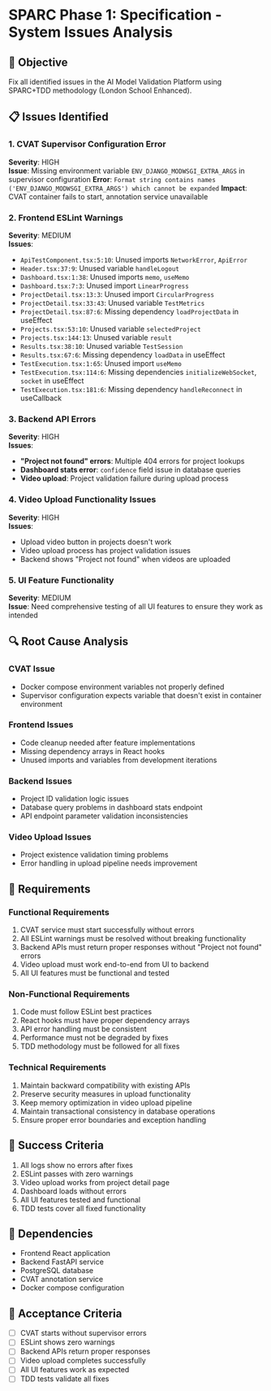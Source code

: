 # SPARC Phase 1: Specification - System Issues Analysis

## 🎯 Objective
Fix all identified issues in the AI Model Validation Platform using SPARC+TDD methodology (London School Enhanced).

## 📋 Issues Identified

### 1. CVAT Supervisor Configuration Error
**Severity**: HIGH  
**Issue**: Missing environment variable `ENV_DJANGO_MODWSGI_EXTRA_ARGS` in supervisor configuration
**Error**: `Format string contains names ('ENV_DJANGO_MODWSGI_EXTRA_ARGS') which cannot be expanded`
**Impact**: CVAT container fails to start, annotation service unavailable

### 2. Frontend ESLint Warnings
**Severity**: MEDIUM  
**Issues**:
- `ApiTestComponent.tsx:5:10`: Unused imports `NetworkError`, `ApiError`
- `Header.tsx:37:9`: Unused variable `handleLogout`
- `Dashboard.tsx:1:38`: Unused imports `memo`, `useMemo`
- `Dashboard.tsx:7:3`: Unused import `LinearProgress`
- `ProjectDetail.tsx:13:3`: Unused import `CircularProgress`
- `ProjectDetail.tsx:33:43`: Unused variable `TestMetrics`
- `ProjectDetail.tsx:87:6`: Missing dependency `loadProjectData` in useEffect
- `Projects.tsx:53:10`: Unused variable `selectedProject`
- `Projects.tsx:144:13`: Unused variable `result`
- `Results.tsx:38:10`: Unused variable `TestSession`
- `Results.tsx:67:6`: Missing dependency `loadData` in useEffect
- `TestExecution.tsx:1:65`: Unused import `useMemo`
- `TestExecution.tsx:114:6`: Missing dependencies `initializeWebSocket`, `socket` in useEffect
- `TestExecution.tsx:181:6`: Missing dependency `handleReconnect` in useCallback

### 3. Backend API Errors
**Severity**: HIGH  
**Issues**:
- **"Project not found" errors**: Multiple 404 errors for project lookups
- **Dashboard stats error**: `confidence` field issue in database queries
- **Video upload**: Project validation failure during upload process

### 4. Video Upload Functionality Issues
**Severity**: HIGH  
**Issues**:
- Upload video button in projects doesn't work
- Video upload process has project validation issues
- Backend shows "Project not found" when videos are uploaded

### 5. UI Feature Functionality
**Severity**: MEDIUM  
**Issue**: Need comprehensive testing of all UI features to ensure they work as intended

## 🔍 Root Cause Analysis

### CVAT Issue
- Docker compose environment variables not properly defined
- Supervisor configuration expects variable that doesn't exist in container environment

### Frontend Issues
- Code cleanup needed after feature implementations
- Missing dependency arrays in React hooks
- Unused imports and variables from development iterations

### Backend Issues
- Project ID validation logic issues
- Database query problems in dashboard stats endpoint
- API endpoint parameter validation inconsistencies

### Video Upload Issues
- Project existence validation timing problems
- Error handling in upload pipeline needs improvement

## 📖 Requirements

### Functional Requirements
1. CVAT service must start successfully without errors
2. All ESLint warnings must be resolved without breaking functionality
3. Backend APIs must return proper responses without "Project not found" errors
4. Video upload must work end-to-end from UI to backend
5. All UI features must be functional and tested

### Non-Functional Requirements
1. Code must follow ESLint best practices
2. React hooks must have proper dependency arrays
3. API error handling must be consistent
4. Performance must not be degraded by fixes
5. TDD methodology must be followed for all fixes

### Technical Requirements
1. Maintain backward compatibility with existing APIs
2. Preserve security measures in upload functionality
3. Keep memory optimization in video upload pipeline
4. Maintain transactional consistency in database operations
5. Ensure proper error boundaries and exception handling

## 🎯 Success Criteria
1. All logs show no errors after fixes
2. ESLint passes with zero warnings
3. Video upload works from project detail page
4. Dashboard loads without errors
5. All UI features tested and functional
6. TDD tests cover all fixed functionality

## 🔗 Dependencies
- Frontend React application
- Backend FastAPI service
- PostgreSQL database
- CVAT annotation service
- Docker compose configuration

## 📝 Acceptance Criteria
- [ ] CVAT starts without supervisor errors
- [ ] ESLint shows zero warnings
- [ ] Backend APIs return proper responses
- [ ] Video upload completes successfully
- [ ] All UI features work as expected
- [ ] TDD tests validate all fixes